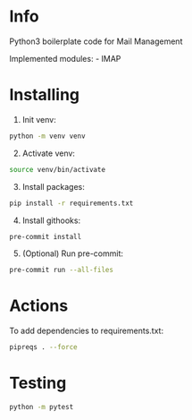 # Info
Python3 boilerplate code for Mail Management

Implemented modules:
    - IMAP

# Installing
1. Init venv:
```bash
python -m venv venv
```
2. Activate venv:
```bash
source venv/bin/activate
```
3. Install packages:
```bash
pip install -r requirements.txt
```
4. Install githooks:
```bash
pre-commit install
```
5. (Optional) Run pre-commit:
```bash
pre-commit run --all-files
```

# Actions
To add dependencies to requirements.txt:
```bash
pipreqs . --force
```

# Testing
```bash
python -m pytest
```
